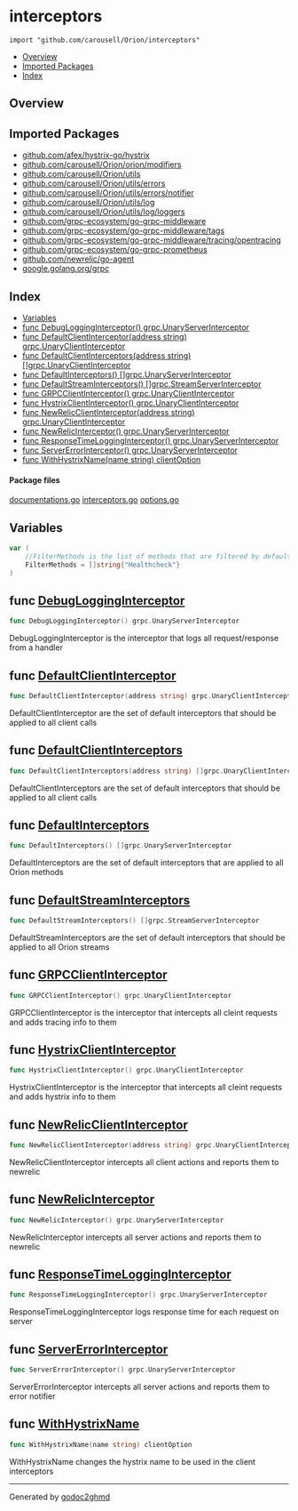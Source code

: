 # interceptors
`import "github.com/carousell/Orion/interceptors"`

* [Overview](#pkg-overview)
* [Imported Packages](#pkg-imports)
* [Index](#pkg-index)

## <a name="pkg-overview">Overview</a>

## <a name="pkg-imports">Imported Packages</a>

- [github.com/afex/hystrix-go/hystrix](https://godoc.org/github.com/afex/hystrix-go/hystrix)
- [github.com/carousell/Orion/orion/modifiers](./../orion/modifiers)
- [github.com/carousell/Orion/utils](./../utils)
- [github.com/carousell/Orion/utils/errors](./../utils/errors)
- [github.com/carousell/Orion/utils/errors/notifier](./../utils/errors/notifier)
- [github.com/carousell/Orion/utils/log](./../utils/log)
- [github.com/carousell/Orion/utils/log/loggers](./../utils/log/loggers)
- [github.com/grpc-ecosystem/go-grpc-middleware](https://godoc.org/github.com/grpc-ecosystem/go-grpc-middleware)
- [github.com/grpc-ecosystem/go-grpc-middleware/tags](https://godoc.org/github.com/grpc-ecosystem/go-grpc-middleware/tags)
- [github.com/grpc-ecosystem/go-grpc-middleware/tracing/opentracing](https://godoc.org/github.com/grpc-ecosystem/go-grpc-middleware/tracing/opentracing)
- [github.com/grpc-ecosystem/go-grpc-prometheus](https://godoc.org/github.com/grpc-ecosystem/go-grpc-prometheus)
- [github.com/newrelic/go-agent](https://godoc.org/github.com/newrelic/go-agent)
- [google.golang.org/grpc](https://godoc.org/google.golang.org/grpc)

## <a name="pkg-index">Index</a>
* [Variables](#pkg-variables)
* [func DebugLoggingInterceptor() grpc.UnaryServerInterceptor](#DebugLoggingInterceptor)
* [func DefaultClientInterceptor(address string) grpc.UnaryClientInterceptor](#DefaultClientInterceptor)
* [func DefaultClientInterceptors(address string) []grpc.UnaryClientInterceptor](#DefaultClientInterceptors)
* [func DefaultInterceptors() []grpc.UnaryServerInterceptor](#DefaultInterceptors)
* [func DefaultStreamInterceptors() []grpc.StreamServerInterceptor](#DefaultStreamInterceptors)
* [func GRPCClientInterceptor() grpc.UnaryClientInterceptor](#GRPCClientInterceptor)
* [func HystrixClientInterceptor() grpc.UnaryClientInterceptor](#HystrixClientInterceptor)
* [func NewRelicClientInterceptor(address string) grpc.UnaryClientInterceptor](#NewRelicClientInterceptor)
* [func NewRelicInterceptor() grpc.UnaryServerInterceptor](#NewRelicInterceptor)
* [func ResponseTimeLoggingInterceptor() grpc.UnaryServerInterceptor](#ResponseTimeLoggingInterceptor)
* [func ServerErrorInterceptor() grpc.UnaryServerInterceptor](#ServerErrorInterceptor)
* [func WithHystrixName(name string) clientOption](#WithHystrixName)

#### <a name="pkg-files">Package files</a>
[documentations.go](./documentations.go) [interceptors.go](./interceptors.go) [options.go](./options.go) 

## <a name="pkg-variables">Variables</a>
``` go
var (
    //FilterMethods is the list of methods that are filtered by default
    FilterMethods = []string{"Healthcheck"}
)
```

## <a name="DebugLoggingInterceptor">func</a> [DebugLoggingInterceptor](./interceptors.go#L74)
``` go
func DebugLoggingInterceptor() grpc.UnaryServerInterceptor
```
DebugLoggingInterceptor is the interceptor that logs all request/response from a handler

## <a name="DefaultClientInterceptor">func</a> [DefaultClientInterceptor](./interceptors.go#L69)
``` go
func DefaultClientInterceptor(address string) grpc.UnaryClientInterceptor
```
DefaultClientInterceptor are the set of default interceptors that should be applied to all client calls

## <a name="DefaultClientInterceptors">func</a> [DefaultClientInterceptors](./interceptors.go#L51)
``` go
func DefaultClientInterceptors(address string) []grpc.UnaryClientInterceptor
```
DefaultClientInterceptors are the set of default interceptors that should be applied to all client calls

## <a name="DefaultInterceptors">func</a> [DefaultInterceptors](./interceptors.go#L39)
``` go
func DefaultInterceptors() []grpc.UnaryServerInterceptor
```
DefaultInterceptors are the set of default interceptors that are applied to all Orion methods

## <a name="DefaultStreamInterceptors">func</a> [DefaultStreamInterceptors](./interceptors.go#L60)
``` go
func DefaultStreamInterceptors() []grpc.StreamServerInterceptor
```
DefaultStreamInterceptors are the set of default interceptors that should be applied to all Orion streams

## <a name="GRPCClientInterceptor">func</a> [GRPCClientInterceptor](./interceptors.go#L154)
``` go
func GRPCClientInterceptor() grpc.UnaryClientInterceptor
```
GRPCClientInterceptor is the interceptor that intercepts all cleint requests and adds tracing info to them

## <a name="HystrixClientInterceptor">func</a> [HystrixClientInterceptor](./interceptors.go#L159)
``` go
func HystrixClientInterceptor() grpc.UnaryClientInterceptor
```
HystrixClientInterceptor is the interceptor that intercepts all cleint requests and adds hystrix info to them

## <a name="NewRelicClientInterceptor">func</a> [NewRelicClientInterceptor](./interceptors.go#L141)
``` go
func NewRelicClientInterceptor(address string) grpc.UnaryClientInterceptor
```
NewRelicClientInterceptor intercepts all client actions and reports them to newrelic

## <a name="NewRelicInterceptor">func</a> [NewRelicInterceptor](./interceptors.go#L98)
``` go
func NewRelicInterceptor() grpc.UnaryServerInterceptor
```
NewRelicInterceptor intercepts all server actions and reports them to newrelic

## <a name="ResponseTimeLoggingInterceptor">func</a> [ResponseTimeLoggingInterceptor](./interceptors.go#L84)
``` go
func ResponseTimeLoggingInterceptor() grpc.UnaryServerInterceptor
```
ResponseTimeLoggingInterceptor logs response time for each request on server

## <a name="ServerErrorInterceptor">func</a> [ServerErrorInterceptor](./interceptors.go#L117)
``` go
func ServerErrorInterceptor() grpc.UnaryServerInterceptor
```
ServerErrorInterceptor intercepts all server actions and reports them to error notifier

## <a name="WithHystrixName">func</a> [WithHystrixName](./options.go#L24)
``` go
func WithHystrixName(name string) clientOption
```
WithHystrixName changes the hystrix name to be used in the client interceptors

- - -
Generated by [godoc2ghmd](https://github.com/GandalfUK/godoc2ghmd)